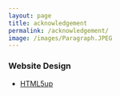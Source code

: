 ```yaml
---
layout: page
title: acknowledgement
permalink: /acknowledgement/
image: /images/Paragraph.JPEG
---
```

### Website Design
- [HTML5up](http://html5up.net/)
